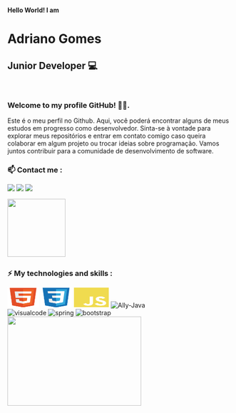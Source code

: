 
<h4> Hello World! I am </h4>
<h1>Adriano Gomes </h1>
<h2>Junior Developer 💻 </h2>  
<br>          
<h3> Welcome to my profile GitHub! 👋🏻. </h3>   
Este é o meu perfil no Github. Aqui, você poderá encontrar alguns de meus estudos em progresso como desenvolvedor. Sinta-se à vontade para explorar meus repositórios e entrar em contato comigo caso queira colaborar em algum projeto ou trocar ideias sobre programação. Vamos juntos contribuir para a comunidade de desenvolvimento de software.

  
<h3>📫 Contact me :<br></h3> 
<div> 
  <a href="https://www.instagram.com/ag013/" target="_blank"><img src="https://img.shields.io/badge/-Instagram-%23E4405F?style=for-the-badge&logo=instagram&logoColor=white" target="_blank"></a>
  <a href="https://www.linkedin.com/feed/" target="_blank"><img src="https://img.shields.io/badge/-LinkedIn-%230077B5?style=for-the-badge&logo=linkedin&logoColor=white" target="_blank"></a>
  <a href="https://mail.google.com/mail/u/1/#inbox" target="_blank"><img src="https://img.shields.io/badge/Gmail-D14836?style=for-the-badge&logo=gmail&logoColor=white" target="_blank"></a>
</div>

<a href="link"><img src="https://www.credly.com/badges/5546f0b2-fefd-43b0-8853-75132caf1edb/public_url" width="130" height="130"></a>

 
<h3>⚡ My technologies and skills : <br></h3>
<div style="display: inline_block">
  <img alt="Ally-HTML" height="45" width="70" src="https://raw.githubusercontent.com/devicons/devicon/master/icons/html5/html5-original.svg">
  <img alt="Ally-CSS" height="45" width="70" src="https://raw.githubusercontent.com/devicons/devicon/master/icons/css3/css3-original.svg">
  <img alt="Ally-Js" height="45" width="80" src="https://raw.githubusercontent.com/devicons/devicon/master/icons/javascript/javascript-plain.svg">
  <img alt="Ally-Java" height="75" width="80" src="https://cdn.jsdelivr.net/gh/devicons/devicon/icons/java/java-original-wordmark.svg" />
</div> 
<div style="display: inline_block">
 <img alt="visualcode" height="50" width="75" src="https://cdn.jsdelivr.net/gh/devicons/devicon/icons/vscode/vscode-original-wordmark.svg">
 <img alt="spring" height="60" width="75" src="https://cdn.jsdelivr.net/gh/devicons/devicon/icons/spring/spring-original-wordmark.svg">
 <img alt="bootstrap" height="50" width="75" src="https://cdn.jsdelivr.net/gh/devicons/devicon/icons/bootstrap/bootstrap-original-wordmark.svg">
 </div>
 
 <div>
  <a href="[https://github.com/Adrianodvs013](https://github.com/Adrianodvs013)"> 
  <img height="200" width="300" src="https://github-readme-stats.vercel.app/api/top-langs/?username=Adrianodvs013&layout=compact&langs_count=16&theme=tokyonight"/>
</div>

